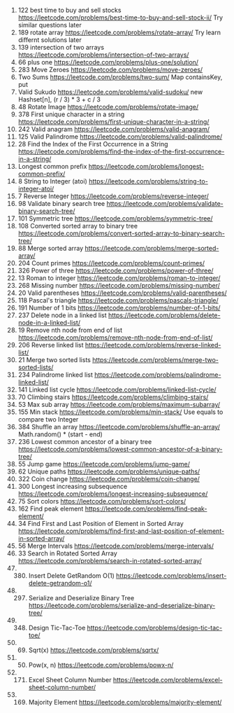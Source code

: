 1. 122 best time to buy and sell stocks https://leetcode.com/problems/best-time-to-buy-and-sell-stock-ii/ Try similar questions later
2. 189 rotate array https://leetcode.com/problems/rotate-array/ Try learn differnt solutions later
3. 139 intersection of two arrays https://leetcode.com/problems/intersection-of-two-arrays/
4. 66 plus one https://leetcode.com/problems/plus-one/solution/
5. 283 Move Zeroes https://leetcode.com/problems/move-zeroes/
6. Two Sums https://leetcode.com/problems/two-sum/ Map containsKey, put
7. Valid Sukudo https://leetcode.com/problems/valid-sudoku/ new Hashset[n], (r / 3) * 3 + c / 3
8. 48 Rotate Image https://leetcode.com/problems/rotate-image/
9. 378 First unique character in a string https://leetcode.com/problems/first-unique-character-in-a-string/
10. 242 Valid anagram https://leetcode.com/problems/valid-anagram/
11. 125 Valid Palindrome https://leetcode.com/problems/valid-palindrome/
12. 28 Find the Index of the First Occurrence in a String https://leetcode.com/problems/find-the-index-of-the-first-occurrence-in-a-string/
13. Longest common prefix https://leetcode.com/problems/longest-common-prefix/
14. 8 String to Integer (atoi) https://leetcode.com/problems/string-to-integer-atoi/
15. 7 Reverse Integer https://leetcode.com/problems/reverse-integer/
16. 98 Validate binary search tree https://leetcode.com/problems/validate-binary-search-tree/
17. 101 Symmetric tree https://leetcode.com/problems/symmetric-tree/
18. 108 Converted sorted array to binary tree https://leetcode.com/problems/convert-sorted-array-to-binary-search-tree/
19. 88 Merge sorted array https://leetcode.com/problems/merge-sorted-array/
20. 204 Count primes https://leetcode.com/problems/count-primes/
21. 326 Power of three https://leetcode.com/problems/power-of-three/
22. 13 Roman to integer https://leetcode.com/problems/roman-to-integer/
23. 268 Missing number https://leetcode.com/problems/missing-number/
24. 20 Valid parentheses https://leetcode.com/problems/valid-parentheses/
25. 118 Pascal's triangle https://leetcode.com/problems/pascals-triangle/
26. 191 Number of 1 bits https://leetcode.com/problems/number-of-1-bits/
27. 237 Delete node in a linked list https://leetcode.com/problems/delete-node-in-a-linked-list/
28. 19 Remove nth node from end of list https://leetcode.com/problems/remove-nth-node-from-end-of-list/
29. 206 Reverse linked list https://leetcode.com/problems/reverse-linked-list/
30. 21 Merge two sorted lists https://leetcode.com/problems/merge-two-sorted-lists/
31. 234 Palindrome linked list https://leetcode.com/problems/palindrome-linked-list/
32. 141 Linked list cycle https://leetcode.com/problems/linked-list-cycle/
33. 70 Climbing stairs https://leetcode.com/problems/climbing-stairs/
34. 53 Max sub array https://leetcode.com/problems/maximum-subarray/
35. 155 Min stack https://leetcode.com/problems/min-stack/ Use equals to compare two Integer
36. 384 Shuffle an array https://leetcode.com/problems/shuffle-an-array/ Math.random() * (start - end)
37. 236 Lowest common ancestor of a binary tree https://leetcode.com/problems/lowest-common-ancestor-of-a-binary-tree/
38. 55 Jump game https://leetcode.com/problems/jump-game/
39. 62 Unique paths https://leetcode.com/problems/unique-paths/
40. 322 Coin change https://leetcode.com/problems/coin-change/
41. 300 Longest increasing subsequence https://leetcode.com/problems/longest-increasing-subsequence/
42. 75 Sort colors https://leetcode.com/problems/sort-colors/
43. 162 Find peak element https://leetcode.com/problems/find-peak-element/
44. 34 Find First and Last Position of Element in Sorted Array https://leetcode.com/problems/find-first-and-last-position-of-element-in-sorted-array/
45. 56 Merge Intervals https://leetcode.com/problems/merge-intervals/
46. 33 Search in Rotated Sorted Array https://leetcode.com/problems/search-in-rotated-sorted-array/
47. 380. Insert Delete GetRandom O(1) https://leetcode.com/problems/insert-delete-getrandom-o1/
48. 297. Serialize and Deserialize Binary Tree https://leetcode.com/problems/serialize-and-deserialize-binary-tree/
49. 348. Design Tic-Tac-Toe https://leetcode.com/problems/design-tic-tac-toe/
50. 69. Sqrt(x) https://leetcode.com/problems/sqrtx/
51. 50. Pow(x, n) https://leetcode.com/problems/powx-n/
52. 171. Excel Sheet Column Number https://leetcode.com/problems/excel-sheet-column-number/
53. 169. Majority Element https://leetcode.com/problems/majority-element/
